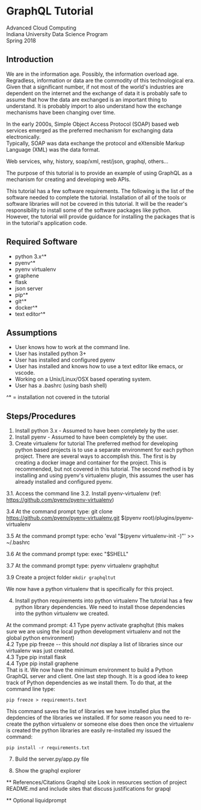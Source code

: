 # GraphQL Tutorial
Advanced Cloud Computing  
Indiana University Data Science Program  
Spring 2018  

## Introduction
We are in the information age.  Possibly, the information overload age.
Regradless, information or data are the commodity of this technological era.
Given that a significant number, if not most of the world's industries are
dependent on the internet and the exchange of data it is probably safe to
assume that how the data are exchanged is an important thing to understand.
It is probably import to also understand how the exchange mechanisms have been
changing over time.

In the early 2000s, Simple Object Access Protocol (SOAP) based web services 
emerged as the preferred mechanism for exchanging data electronically.  
Typically, SOAP was data exchange the protocol and eXtensible Markup Language 
(XML) was the data format.

Web services, why, history, soap/xml, rest/json, graphql, others...

The purpose of this tutorial is to provide an example of using GraphQL as a 
mechanism for creating and developing web APIs.

This tutorial has a few software requirements.  The following is the list of 
the software needed to complete the tutorial.  Installation of all of the tools 
or software libraries will not be covered in this tutorial.  It will be the 
reader's responsibility to install some of the software packages like python.  
However, the tutorial will provide guidance for installing the packages that 
is in the tutorial's application code.

## Required Software
+ python 3.x^*  
+ pyenv^*  
+ pyenv virtualenv  
+ graphene  
+ flask  
+ json server  
+ pip^*  
+ git^*  
+ docker^*  
+ text editor^*  

## Assumptions
+ User knows how to work at the command line.
+ User has installed python 3+
+ User has installed and configured pyenv
+ User has installed and knows how to use a text editor like emacs, or vscode.
+ Working on a Unix/Linux/OSX based operating system.
+ User has a .bashrc (using bash shell)

^* = installation not covered in the tutorial

## Steps/Procedures
1. Install python 3.x - Assumed to have been completely by the user.
2. Install pyenv - Assumed to have been completely by the user.
3. Create virtualenv for tutorial
The preferred method for developing python based projects is to use a separate environment for each python project.  There are several ways to accomplish this.  The first is by creating a docker image and container for the project.  This is recommended, but not covered in this tutorial.  The second method is by installing and using pyenv's virtualenv plugin, this assumes the user has already installed and configured pyenv.

3.1. Access the command line
3.2. Install pyenv-virtualenv (ref: https://github.com/pyenv/pyenv-virtualenv)

3.4 At the command prompt type:
git clone https://github.com/pyenv/pyenv-virtualenv.git $(pyenv root)/plugins/pyenv-virtualenv

3.5 At the command prompt type:
echo 'eval "$(pyenv virtualenv-init -)"' >> ~/.bashrc

3.6 At the command prompt type:
exec "$SHELL"

3.7 At the command prompt type:
pyenv virtualenv graphqltut

3.9 Create a project folder ```mkdir graphqltut```

We now have a python virtualenv that is specifically for this project. 

4. Install python requirements into python virtualenv
The tutorial has a few python library dependencies.  We need to install those dependencies 
into the python virtualenv we created.

At the command prompt: 
4.1 Type pyenv activate graphqltut (this makes sure we are using the local python development virtualenv and not the global python environment)  
4.2 Type pip freeze -- this should *not* display a list of libraries since our virtualenv was just created.  
4.3 Type pip install flask  
4.4 Type pip install graphene  
That is it.  We now have the minimum environment to build a Python GraphQL server and client.  One last step though.  It is a good idea to keep track of 
Python dependencies as we install them.  To do that, at the command line type:  

```pip freeze > requirements.text```

This command saves the list of libraries we have installed plus the depdencies of the libraries we installed.  If for some reason you need to re-create 
the python virtualenv or someone else does then once the virtualenv is created the python libraries are easily re-installed my issued the command:

```pip install -r requirements.txt```

7. Build the server.py/app.py file

8. Show the graphql explorer

** References/Citations
Graphql site
Look in resources section of project README.md and include sites that discuss justifications for grapql

** Optional
liquidprompt
